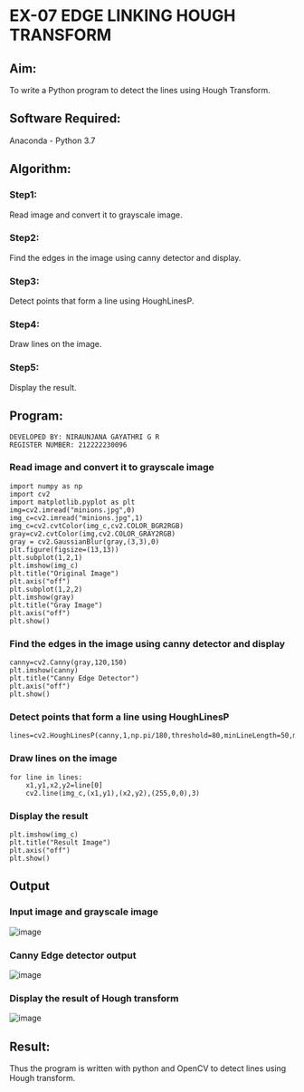 # EX-07 EDGE LINKING HOUGH TRANSFORM

## Aim:
To write a Python program to detect the lines using Hough Transform.

## Software Required:
Anaconda - Python 3.7

## Algorithm:

### Step1:
Read image and convert it to grayscale image.
### Step2:
Find the edges in the image using canny detector and display.
### Step3:
Detect points that form a line using HoughLinesP.
### Step4:
Draw lines on the image.
### Step5:
Display the result.

## Program:
```
DEVELOPED BY: NIRAUNJANA GAYATHRI G R
REGISTER NUMBER: 212222230096
```

### Read image and convert it to grayscale image
```
import numpy as np
import cv2
import matplotlib.pyplot as plt
img=cv2.imread("minions.jpg",0)
img_c=cv2.imread("minions.jpg",1)
img_c=cv2.cvtColor(img_c,cv2.COLOR_BGR2RGB)
gray=cv2.cvtColor(img,cv2.COLOR_GRAY2RGB)
gray = cv2.GaussianBlur(gray,(3,3),0)
plt.figure(figsize=(13,13))
plt.subplot(1,2,1)
plt.imshow(img_c)
plt.title("Original Image")
plt.axis("off")
plt.subplot(1,2,2)
plt.imshow(gray)
plt.title("Gray Image")
plt.axis("off")
plt.show()
```
### Find the edges in the image using canny detector and display
```
canny=cv2.Canny(gray,120,150)
plt.imshow(canny)
plt.title("Canny Edge Detector")
plt.axis("off")
plt.show()
```
### Detect points that form a line using HoughLinesP
```
lines=cv2.HoughLinesP(canny,1,np.pi/180,threshold=80,minLineLength=50,maxLineGap=250)
```
### Draw lines on the image
```
for line in lines:
    x1,y1,x2,y2=line[0]
    cv2.line(img_c,(x1,y1),(x2,y2),(255,0,0),3)
```
### Display the result
```
plt.imshow(img_c)
plt.title("Result Image")
plt.axis("off")
plt.show()
```
## Output

### Input image and grayscale image

![image](https://github.com/niraunjana/Edge-Linking-using-Hough-Transformm/assets/119395610/27f09a0d-7cad-4783-a74c-a7803d9d7d58)


### Canny Edge detector output

![image](https://github.com/niraunjana/Edge-Linking-using-Hough-Transformm/assets/119395610/38e928d5-9ce7-42a5-ad93-233f8596b491)


### Display the result of Hough transform

![image](https://github.com/niraunjana/Edge-Linking-using-Hough-Transformm/assets/119395610/abc660df-2bf4-4b54-aa6c-96bbe4c0ce98)


## Result:
Thus the program is written with python and OpenCV to detect lines using Hough transform.

